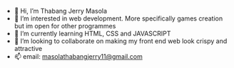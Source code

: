 - 👋 Hi, I’m Thabang Jerry Masola
- 👀 I’m interested in web development. More specifically games creation but im open for other programmes 
- 🌱 I’m currently learning HTML, CSS and JAVASCRIPT
- 💞️ I’m looking to collaborate on making my front end web look crispy and attractive
- 📫 email: masolathabangjerry11@gmail.com

<!---
Collid3/Collid3 is a ✨ special ✨ repository because its `README.md` (this file) appears on your GitHub profile.
You can click the Preview link to take a look at your changes.
--->
